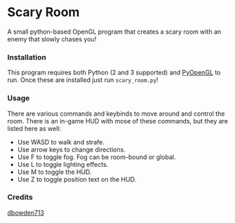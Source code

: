 # Scary Room
A small python-based OpenGL program that creates a scary room with an enemy that slowly chases you!

### Installation
This program requires both Python (2 and 3 supported) and [PyOpenGL](http://pyopengl.sourceforge.net/) to run. Once these are installed just run `scary_room.py`!

### Usage
There are various commands and keybinds to move around and control the room. There is an in-game HUD with mose of these commands, but they are listed here as well:

- Use WASD to walk and strafe.
- Use arrow keys to change directions.
- Use F to toggle fog. Fog can be room-bound or global.
- Use L to toggle lighting effects.
- Use M to toggle the HUD.
- Use Z to toggle position text on the HUD.

### Credits
[dbowden713](https://github.com/dbowden713)
